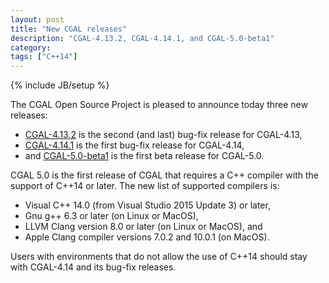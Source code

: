 ```yaml
---
layout: post
title: "New CGAL releases"
description: "CGAL-4.13.2, CGAL-4.14.1, and CGAL-5.0-beta1"
category:
tags: ["C++14"]
---
```

{% include JB/setup %}

<div markdown="1">
The CGAL Open Source Project is pleased to announce today three new
releases:

  * [CGAL-4.13.2](../cgal4132) is the second (and last) bug-fix release for CGAL-4.13,
  * [CGAL-4.14.1](../cgal4141) is the first bug-fix release for CGAL-4.14,
  * and [CGAL-5.0-beta1](../cgal50-beta1) is the first beta release for CGAL-5.0.

CGAL 5.0 is the first release of CGAL that requires a C++ compiler
with the support of C++14 or later. The new list of supported
compilers is:

  -   Visual C++ 14.0 (from Visual Studio 2015 Update 3) or later,
  -   Gnu g++ 6.3 or later (on Linux or MacOS),
  -   LLVM Clang version 8.0 or later (on Linux or MacOS), and
  -   Apple Clang compiler versions 7.0.2 and 10.0.1 (on MacOS).

Users with environments that do not allow the use of C++14 should
stay with CGAL-4.14 and its bug-fix releases.

</div>
